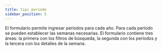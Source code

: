 ```yaml
---
title: tipi periodo
sidebar_position: 5
---
```


El formulario permite ingresar períodos para cada año. Para cada período se pueden establecer las semanas necesarias. El formulario contiene tres áreas: la primera con los filtros de búsqueda, la segunda con los períodos y la tercera con los detalles de la semana.